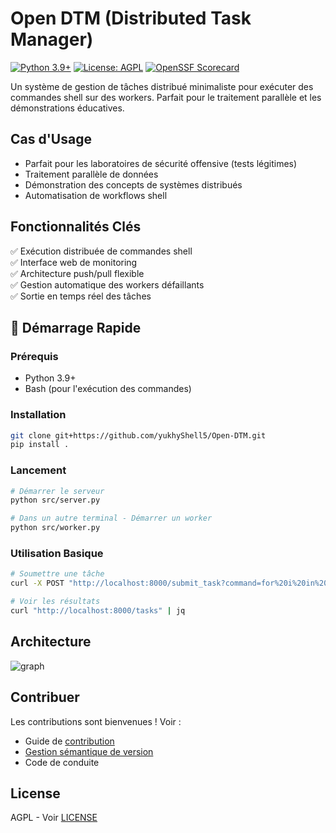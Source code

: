 # Open DTM (Distributed Task Manager)

[![Python 3.9+](https://img.shields.io/badge/python-3.9+-blue.svg)](https://www.python.org/downloads/)
[![License: AGPL](https://img.shields.io/badge/license-AGPL--v3-green)](https://opensource.org/license/agpl-v3)
[![OpenSSF Scorecard](https://api.securityscorecards.dev/projects/github.com/votrecompte/distributed-task-manager/badge)](https://securityscorecards.dev/viewer/?uri=github.com/votrecompte/distributed-task-manager)

Un système de gestion de tâches distribué minimaliste pour exécuter des commandes shell sur des workers. Parfait pour le traitement parallèle et les démonstrations éducatives.


## Cas d'Usage
- Parfait pour les laboratoires de sécurité offensive (tests légitimes)
- Traitement parallèle de données
- Démonstration des concepts de systèmes distribués
- Automatisation de workflows shell

## Fonctionnalités Clés
✅ Exécution distribuée de commandes shell  
✅ Interface web de monitoring  
✅ Architecture push/pull flexible  
✅ Gestion automatique des workers défaillants  
✅ Sortie en temps réel des tâches  

## 🚀 Démarrage Rapide

### Prérequis
- Python 3.9+
- Bash (pour l'exécution des commandes)

### Installation
```bash
git clone git+https://github.com/yukhyShell5/Open-DTM.git
pip install .
```

### Lancement
```bash
# Démarrer le serveur
python src/server.py

# Dans un autre terminal - Démarrer un worker
python src/worker.py
```

### Utilisation Basique
```bash
# Soumettre une tâche
curl -X POST "http://localhost:8000/submit_task?command=for%20i%20in%20{1..5}%3B%20do%20echo%20%22Step%20%24i%22%3B%20sleep%201%3B%20done"

# Voir les résultats
curl "http://localhost:8000/tasks" | jq
```

## Architecture
![graph](https://mermaid.ink/img/pako:eNqNkD1vgzAQhv8Kupkg29QxeOiSDF0iVWqlShWLU18AEWxkbKkt8N_rQD_W3nSv7nnva4I3qxEk1E4NTfJ8rEwS43Bt0fhkt7ufn8K5b_2cnJRRNbqt_i1W4DGM0ajGbpyTF-s6dPQ_ENugTazMAyrnz6j8-DsN0rhYq0F6FzCFHl2vbhKmm7sC32CPFciYauW6CiqzRM-gzKu1_Y_N2VA3IC_qOkYVBq08HlsVT_5D0Gh0BxuMB0lpvvYAOcE7SLYvs70oKCG84GUueAofIHlGSlqUglBSkJyxfEnhcx1KspJxTjkjvLwToiAiBdStt-60_Xp9-fIFdpJ2eA?type=png)

## Contribuer
Les contributions sont bienvenues ! Voir :

- Guide de [contribution](CONTRIBUTING.md)
- [Gestion sémantique de version](https://semver.org/lang/fr/)
- Code de conduite

## License
AGPL - Voir [LICENSE](LICENSE)